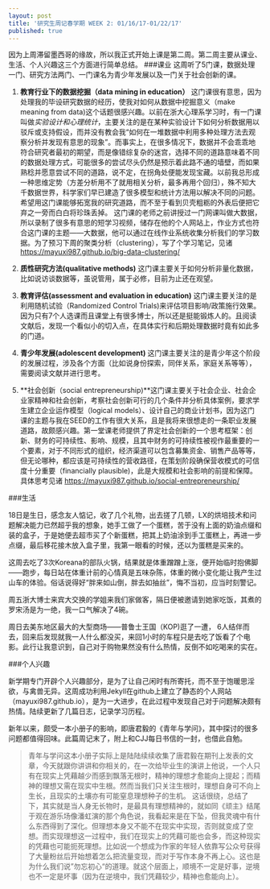 ```yaml
---
layout: post
title: '研究生周记春学期 WEEK 2: 01/16/17-01/22/17'
published: true
---
```


因为上周滞留墨西哥的缘故，所以我正式开始上课是第二周。第二周主要从课业、生活、个人兴趣这三个方面进行简单总结。
###课业
这周听了5门课，数据处理一门、研究方法两门、一门课名为青少年发展以及一门关于社会创新的课。

1.  **教育行业下的数据挖掘（data mining in education）** 这门课很有意思，因为处理我的毕设研究数据的经历，使我对如何从数据中挖掘意义（make meaning from data)这个话题很感兴趣。以前在浙大心理系学习时，有一门课叫做*实验设计和心理统计*，主要关注的是在某种实验设计下如何分析数据用以驳斥或支持假设，而并没有教会我“如何在一堆数据中利用多种处理方法去观察分析并发现有意思的现象”。而事实上，在很多情况下，数据并不会乖乖地符合研究者最初的期望，而是像错综复杂的迷宫，选择不同的道路意味着不同的数据处理方式，可能很多的尝试尽头仍然是预示着此路不通的墙壁，而如果熟稔并愿意尝试不同的道路，说不定，在拐角处便能发现宝藏。以前我总形成一种思维定势（方差分析用不了就用相关分析，最多再用个回归），殊不知大千数据世界，科学家们早已建造了很多模型和统计方法用以解决不同的问题。希望用这门课能够拓宽我的研究道路，而不至于看到贝壳粗粝的外表后便把它弃之一旁而白白将珍珠丢掉。 这门课的老师之前讲授过一门网课叫做大数据，所以录制了很多有意思的短学习视频，储存在他的个人网站上，作业方式也符合这门课的主题——大数据，他可以通过在线作业系统收集分析我们的学习数据。为了预习下周的聚类分析（clustering），写了个学习笔记，见诸 https://mayuxi987.github.io/big-data-clustering/

2. **质性研究方法(qualitative methods)** 这门课主要关于如何分析非量化数据，比如说访谈数据等，虽说管用，属于必修，目前为止还在观望。

3. **教育评估(assessment and evaluation in education)** 这门课主要关注的是利用随机试验（Randomized Control Trials)来评估项目影响/政策施行效果。因为只有7个人选课而且课堂上有很多博士，所以还是挺能锻炼人的。且阅读文献后，发现一个看似小的切入点，在具体实行和后期处理数据时竟有如此多的门道。 

4. **青少年发展(adolescent development)** 这门课主要关注的是青少年这个阶段的发展过程，涉及各个方面（比如说身份探索，同伴关系，家庭关系等等），需要阅读文献并进行思考。

5. **社会创新（social entrepreneurship)**这门课主要关于社会企业、社会企业家精神和社会创新，考察社会创新可行的几个条件并分析具体案例，要求学生建立企业运作模型（logical models）、设计自己的商业计划书，因为这门课的主题与我在SEED的工作有很大关系，且是我将来很想走的一条职业发展道路，故颇感兴趣。第一堂课老师提供了界定社会创新的一个思考框架：创新、财务的可持续性、影响、规模，且其中财务的可持续性被视作最重要的一个要素，对于不同形式的组织，经济渠道可以包含募集资金、销售产品等等，但无论哪种，都应该是可持续性的营收路径，在策划阶段确保营收模式的可信度十分重要（financially plausible)，此是大规模和社会影响的前提和保障。 具体思考见诸 https://mayuxi987.github.io/social-entrepreneurship/

###生活

18日是生日，感念友人惦记，收了几个礼物，出去搓了几顿，LX的烘培技术和问题解决能力已然超乎我的想象，她手工做了一个蛋糕，苦于没有上面的奶油点缀和装的盒子，于是她便去超市买了个新蛋糕，把其上奶油涂到手工蛋糕上，再进一步点缀，最后移花接木放入盒子里，我第一眼看的时候，还以为蛋糕是买来的。

这周去吃了3次Koreana的部队火锅，结果就是体重蹭蹭上涨，便开始临时抱佛脚——跑步，每日站在体重计前的心情真是五味杂陈，体重的微小变化能让我产生过山车的体验。俗话说得好“胖来如山倒，胖去如抽丝”，悔不当初，应当时刻警记。

周五浙大博士来宾大交换的学姐来我们家做客，隔日便被邀请到她家吃饭，其煮的罗宋汤是为一绝，我一口气解决了4碗。

周日去美东地区最大的大型商场——普鲁士王国（KOP)逛了一遭， 6人结伴而去，回来后发现就我一人什么都没买，来回1小时的车程只是去吃了饭看了个电影。此行让我意识到，自己对于购物果然没有什么热情，反倒不如吃喝来的实在。

###个人兴趣

新学期专门开辟个人兴趣部分，是为了让自己闲时有所寄托，而不至于饱暖思淫欲，与禽兽无异。这周成功利用Jekyll在github上建立了静态的个人网站（mayuxi987.github.io），是为一大进步，在此过程中发现自己对于问题解决颇有热情。陆续更新了几篇日志，记录学习历程。

新年以来，颇受一本小册子的影响，即唐君毅的《青年与学问》，其中探讨的很多问题都值得回味。此篇周记末了，附上和CJJ每日书信的一封，也借此自勉。

>青年与学问这本小册子实际上是陆陆续续收集了唐君毅在期刊上发表的文章，今天就跟你讲讲和你相关的，在一次给毕业生的演讲上他说，一个人只有在现实上凭藉越少而感到飘落无根时，精神的理想才愈能向上提起；而精神的理想又需在现实中生根。然而当我们只关注生根时，理想自身可不向上生长，且现实的土壤亦有可能窒息理想种子的生机。
这话很绕，总结了下，其实就是当人身无长物时，是最具有理想精神的，就如同《顽主》结尾于观在游乐场像潘虹演的那个角色说，我看起来是在下坠，但我灵魂中有什么东西得到了深化。但理想本身又不能不在现实中实现，否则就变成了空想。而实现理想这一过程中，我们在现实上的凭藉可能也会多，而这种现实的凭藉也可能扼死理想。比如说一个想成为作家的年轻人依靠写公众号获得了大量粉丝后开始想着怎么把流量变现，而对于写作本身不再上心。这也是为什么我们说”勿忘初心“的道理。就这个层面上，顺境不一定是好事，逆境也不一定是坏事（因为在逆境中，我们凭藉较少，精神也愈能向上）。

